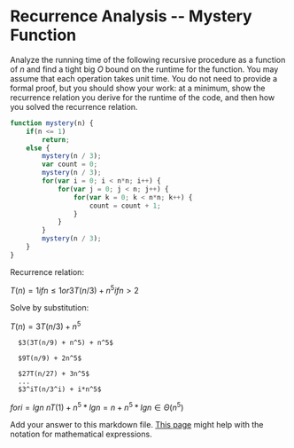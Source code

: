 # Recurrence Analysis -- Mystery Function

Analyze the running time of the following recursive procedure as a function of
$n$ and find a tight big $O$ bound on the runtime for the function. You may
assume that each operation takes unit time. You do not need to provide a formal
proof, but you should show your work: at a minimum, show the recurrence relation
you derive for the runtime of the code, and then how you solved the recurrence
relation.

```javascript
function mystery(n) {
    if(n <= 1)
        return;
    else {
        mystery(n / 3);
        var count = 0;
        mystery(n / 3);
        for(var i = 0; i < n*n; i++) {
            for(var j = 0; j < n; j++) {
                for(var k = 0; k < n*n; k++) {
                    count = count + 1;
                }
            }
        }
        mystery(n / 3);
    }
}
```

Recurrence relation:

$T(n)=1 if n ≤ 1 or 3T(n/3) + n^5  if n > 2$

Solve by substitution:


$T(n)= 3T(n/3) + n^5$

      $3(3T(n/9) + n^5) + n^5$
      
      $9T(n/9) + 2n^5$
      
      $27T(n/27) + 3n^5$
      ...
      $3^iT(n/3^i) + i*n^5$
$for i = lg n$
      $nT(1) + n^5*lg n = n+ n^5*lgn ∈ Θ(n^5)$

      
Add your answer to this markdown file. [This
page](https://docs.github.com/en/get-started/writing-on-github/working-with-advanced-formatting/writing-mathematical-expressions)
might help with the notation for mathematical expressions.
